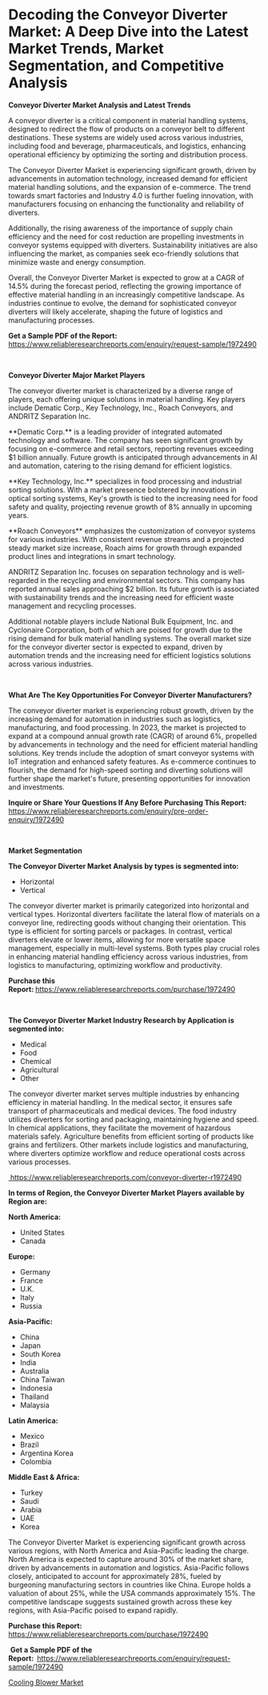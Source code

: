 <p><h1>Decoding the Conveyor Diverter Market: A Deep Dive into the Latest Market Trends, Market Segmentation, and Competitive Analysis</h1></p><p><strong>Conveyor Diverter Market Analysis and Latest Trends</strong></p>
<p><p>A conveyor diverter is a critical component in material handling systems, designed to redirect the flow of products on a conveyor belt to different destinations. These systems are widely used across various industries, including food and beverage, pharmaceuticals, and logistics, enhancing operational efficiency by optimizing the sorting and distribution process.</p><p>The Conveyor Diverter Market is experiencing significant growth, driven by advancements in automation technology, increased demand for efficient material handling solutions, and the expansion of e-commerce. The trend towards smart factories and Industry 4.0 is further fueling innovation, with manufacturers focusing on enhancing the functionality and reliability of diverters. </p><p>Additionally, the rising awareness of the importance of supply chain efficiency and the need for cost reduction are propelling investments in conveyor systems equipped with diverters. Sustainability initiatives are also influencing the market, as companies seek eco-friendly solutions that minimize waste and energy consumption.</p><p>Overall, the Conveyor Diverter Market is expected to grow at a CAGR of 14.5% during the forecast period, reflecting the growing importance of effective material handling in an increasingly competitive landscape. As industries continue to evolve, the demand for sophisticated conveyor diverters will likely accelerate, shaping the future of logistics and manufacturing processes.</p></p>
<p><strong>Get a Sample PDF of the Report:&nbsp;</strong> <a href="https://www.reliableresearchreports.com/enquiry/request-sample/1972490?utm_campaign=2380&utm_medium=2&utm_source=Github&utm_content=ia&utm_term=20022025&utm_id=conveyor-diverter">https://www.reliableresearchreports.com/enquiry/request-sample/1972490</a></p>
<p>&nbsp;</p>
<p><strong>Conveyor Diverter Major Market Players</strong></p>
<p><p>The conveyor diverter market is characterized by a diverse range of players, each offering unique solutions in material handling. Key players include Dematic Corp., Key Technology, Inc., Roach Conveyors, and ANDRITZ Separation Inc.</p><p>**Dematic Corp.** is a leading provider of integrated automated technology and software. The company has seen significant growth by focusing on e-commerce and retail sectors, reporting revenues exceeding $1 billion annually. Future growth is anticipated through advancements in AI and automation, catering to the rising demand for efficient logistics.</p><p>**Key Technology, Inc.** specializes in food processing and industrial sorting solutions. With a market presence bolstered by innovations in optical sorting systems, Key's growth is tied to the increasing need for food safety and quality, projecting revenue growth of 8% annually in upcoming years.</p><p>**Roach Conveyors** emphasizes the customization of conveyor systems for various industries. With consistent revenue streams and a projected steady market size increase, Roach aims for growth through expanded product lines and integrations in smart technology.</p><p>ANDRITZ Separation Inc. focuses on separation technology and is well-regarded in the recycling and environmental sectors. This company has reported annual sales approaching $2 billion. Its future growth is associated with sustainability trends and the increasing need for efficient waste management and recycling processes.</p><p>Additional notable players include National Bulk Equipment, Inc. and Cyclonaire Corporation, both of which are poised for growth due to the rising demand for bulk material handling systems. The overall market size for the conveyor diverter sector is expected to expand, driven by automation trends and the increasing need for efficient logistics solutions across various industries.</p></p>
<p>&nbsp;</p>
<p><strong>What Are The Key Opportunities For Conveyor Diverter Manufacturers?</strong></p>
<p><p>The conveyor diverter market is experiencing robust growth, driven by the increasing demand for automation in industries such as logistics, manufacturing, and food processing. In 2023, the market is projected to expand at a compound annual growth rate (CAGR) of around 6%, propelled by advancements in technology and the need for efficient material handling solutions. Key trends include the adoption of smart conveyor systems with IoT integration and enhanced safety features. As e-commerce continues to flourish, the demand for high-speed sorting and diverting solutions will further shape the market's future, presenting opportunities for innovation and investments.</p></p>
<p><strong>Inquire or Share Your Questions If Any Before Purchasing This Report:</strong> <a href="https://www.reliableresearchreports.com/enquiry/pre-order-enquiry/1972490?utm_campaign=2380&utm_medium=2&utm_source=Github&utm_content=ia&utm_term=20022025&utm_id=conveyor-diverter">https://www.reliableresearchreports.com/enquiry/pre-order-enquiry/1972490</a></p>
<p>&nbsp;</p>
<p><strong>Market Segmentation</strong></p>
<p><strong>The Conveyor Diverter Market Analysis by types is segmented into:</strong></p>
<p><ul><li>Horizontal</li><li>Vertical</li></ul></p>
<p><p>The conveyor diverter market is primarily categorized into horizontal and vertical types. Horizontal diverters facilitate the lateral flow of materials on a conveyor line, redirecting goods without changing their orientation. This type is efficient for sorting parcels or packages. In contrast, vertical diverters elevate or lower items, allowing for more versatile space management, especially in multi-level systems. Both types play crucial roles in enhancing material handling efficiency across various industries, from logistics to manufacturing, optimizing workflow and productivity.</p></p>
<p><strong>Purchase this Report:&nbsp;</strong><a href="https://www.reliableresearchreports.com/purchase/1972490?utm_campaign=2380&utm_medium=2&utm_source=Github&utm_content=ia&utm_term=20022025&utm_id=conveyor-diverter">https://www.reliableresearchreports.com/purchase/1972490</a></p>
<p>&nbsp;</p>
<p><strong>The Conveyor Diverter Market Industry Research by Application is segmented into:</strong></p>
<p><ul><li>Medical</li><li>Food</li><li>Chemical</li><li>Agricultural</li><li>Other</li></ul></p>
<p><p>The conveyor diverter market serves multiple industries by enhancing efficiency in material handling. In the medical sector, it ensures safe transport of pharmaceuticals and medical devices. The food industry utilizes diverters for sorting and packaging, maintaining hygiene and speed. In chemical applications, they facilitate the movement of hazardous materials safely. Agriculture benefits from efficient sorting of products like grains and fertilizers. Other markets include logistics and manufacturing, where diverters optimize workflow and reduce operational costs across various processes.</p></p>
<p><a href="https://www.reliableresearchreports.com/conveyor-diverter-r1972490?utm_campaign=2380&utm_medium=2&utm_source=Github&utm_content=ia&utm_term=20022025&utm_id=conveyor-diverter">&nbsp;https://www.reliableresearchreports.com/conveyor-diverter-r1972490</a></p>
<p><strong>In terms of Region, the Conveyor Diverter Market Players available by Region are:</strong></p>
<p>
    <p> <strong> North America: </strong>
        <ul>
            <li>United States</li>
            <li>Canada</li>
        </ul>
        </p> 
    <p> <strong> Europe: </strong>
        <ul>
            <li>Germany</li>
            <li>France</li>
            <li>U.K.</li>
            <li>Italy</li>
            <li>Russia</li>
        </ul>
        </p> 
    <p> <strong> Asia-Pacific: </strong>
        <ul>
            <li>China</li>
            <li>Japan</li>
            <li>South Korea</li>
            <li>India</li>
            <li>Australia</li>
            <li>China Taiwan</li>
            <li>Indonesia</li>
            <li>Thailand</li>
            <li>Malaysia</li>
        </ul>
        </p> 
    <p> <strong> Latin America: </strong>
        <ul>
            <li>Mexico</li>
            <li>Brazil</li>
            <li>Argentina Korea</li>
            <li>Colombia</li>
        </ul>
        </p> 
    <p> <strong> Middle East & Africa: </strong>
        <ul>
            <li>Turkey</li>
            <li>Saudi</li>
            <li>Arabia</li>
            <li>UAE</li>
            <li>Korea</li>
        </ul>
    </p>
    </p>
<p><p>The Conveyor Diverter Market is experiencing significant growth across various regions, with North America and Asia-Pacific leading the charge. North America is expected to capture around 30% of the market share, driven by advancements in automation and logistics. Asia-Pacific follows closely, anticipated to account for approximately 28%, fueled by burgeoning manufacturing sectors in countries like China. Europe holds a valuation of about 25%, while the USA commands approximately 15%. The competitive landscape suggests sustained growth across these key regions, with Asia-Pacific poised to expand rapidly.</p></p>
<p><strong>Purchase this Report: </strong><a href="https://www.reliableresearchreports.com/purchase/1972490?utm_campaign=2380&utm_medium=2&utm_source=Github&utm_content=ia&utm_term=20022025&utm_id=conveyor-diverter">https://www.reliableresearchreports.com/purchase/1972490</a></p>
<p>&nbsp;<strong>Get a Sample PDF of the Report:&nbsp;&nbsp;</strong><a href="https://www.reliableresearchreports.com/enquiry/request-sample/1972490?utm_campaign=2380&utm_medium=2&utm_source=Github&utm_content=ia&utm_term=20022025&utm_id=conveyor-diverter">https://www.reliableresearchreports.com/enquiry/request-sample/1972490</a></p>
<p><strong></strong></p>
<p><p><a href="https://github.com/dolorespeddico90/Market-Research-Report-List-1/blob/main/cooling-blower-market.md?utm_campaign=2380&utm_medium=2&utm_source=Github&utm_content=ia&utm_term=20022025&utm_id=conveyor-diverter">Cooling Blower Market</a></p></p>